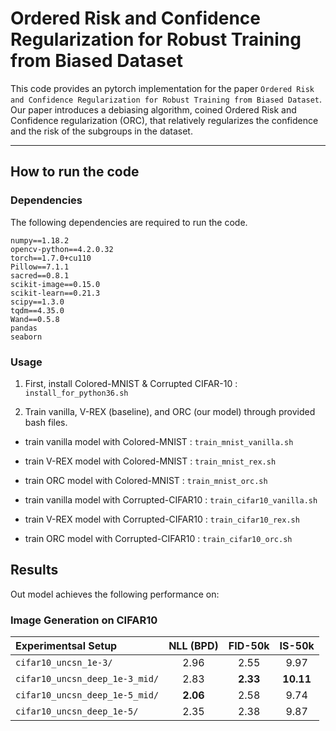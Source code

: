 # Ordered Risk and Confidence Regularization for Robust Training from Biased Dataset

This code provides an pytorch implementation for the paper `Ordered Risk and Confidence Regularization for Robust Training from Biased Dataset`.
Our paper introduces a debiasing algorithm, coined Ordered Risk and Confidence regularization (ORC), that relatively regularizes the confidence and the risk of the subgroups in the dataset.

--------------------
## How to run the code

### Dependencies

The following dependencies are required to run the code.
```
numpy==1.18.2
opencv-python==4.2.0.32
torch==1.7.0+cu110
Pillow==7.1.1
sacred==0.8.1
scikit-image==0.15.0
scikit-learn==0.21.3
scipy==1.3.0
tqdm==4.35.0
Wand==0.5.8
pandas
seaborn
```
### Usage

1. First, install Colored-MNIST & Corrupted CIFAR-10 : `install_for_python36.sh`

2. Train vanilla, V-REX (baseline), and ORC (our model) through provided bash files.

- train vanilla model with Colored-MNIST : `train_mnist_vanilla.sh`
- train V-REX model with Colored-MNIST : `train_mnist_rex.sh`
- train ORC model with Colored-MNIST : `train_mnist_orc.sh`

- train vanilla model with Corrupted-CIFAR10 : `train_cifar10_vanilla.sh`
- train V-REX model with Corrupted-CIFAR10 : `train_cifar10_rex.sh`
- train ORC model with Corrupted-CIFAR10 : `train_cifar10_orc.sh`


## Results
Out model achieves the following performance on:

### Image Generation on CIFAR10

| Experimentsal Setup | NLL (BPD) | FID-50k | IS-50k |
|:----------|:-------:|:----------:|:----------:|
| `cifar10_uncsn_1e-3/` | 2.96 | 2.55 | 9.97 |
| `cifar10_uncsn_deep_1e-3_mid/` | 2.83 | **2.33** | **10.11** |
| `cifar10_uncsn_deep_1e-5_mid/` | **2.06** | 2.58 | 9.74 |
| `cifar10_uncsn_deep_1e-5/` | 2.35 | 2.38 | 9.87 |
